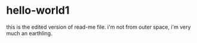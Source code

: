# hello-world1

this is the edited version of read-me file. i'm not from outer space, i'm very much
an earthling.
